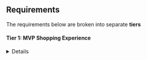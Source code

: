 ## Requirements

The requirements below are broken into separate **tiers**

#### Tier 1: MVP Shopping Experience

<details>

### Frontend

* [ ] Write a component to display a list of all available products so a user can pick from a variety. (at least their names and images)
* [ ] Write a component to display a single product so that a user can see more details.

### ToBeLoggedInOrNOTtoBeThat

* [ ] create an account so that a user can have a logged-in versus non-logged in experience.

### logged-in customer

* [ ] have a persistent cart so that a user can revisit and pick up where they left off.
* [ ] Logged-in-user across multiple devices: - [ ] If logged in on their mobile device and add some items to their cart. When they open the browser on their laptop and log in, they should see those items in their cart.
* [ ] No one else should be able to edit a user's cart except a user

### Adminisstrator Role

* [ ] have validated data to ensure reliability. I.E. each customer that creates an account should only be able to do so once with a single email address.
* [ ] have full rights to make baceknd requests to add, edit, and remove products. No one else should have access.
* [ ] view user information. No one else should have access.

### As an engineer

* [ ] have a well-seeded database so that I am able to simulate a number of different scenarios for the user stories below. By doing this, you really set yourselves up to tackle many of the points throughout the tiers. In the long run, this will save you, potentially, tons of time.
* [ ] have a well-seeded database so that For example, seed hundreds of products with dummy data so that when you get to the “pagination” user story, you won’t have to worry about adding more products.
* [ ] Likewise, add a bunch of users with products in their carts so editing the cart can be worked on without already having the “add to cart” functionality built out.
* [ ] user data to be secure so that no one can unrightfully manipulate information.

### TheCart

* [ ] The cart should be editable
* [ ] add a product to a user's cart so that he/she can collect their desired products in one place.
* [ ] remove a product in the cart.
* [ ] have a persistent cart so that a user can revisit and pick up where they left off.
* [ ] change the quantity of a product the cart.
* [ ] No one else should be able to edit a user's cart except the user. Cart is unique

### TheCheckout

* [ ] "checkout" the items in the cart so that a user can purchase their desired goods
* [ ] Think of a typical user experience on popular websites from a guest user and logged-in user perspective.
* [ ] You can just start with by simulating the experience of checking out with a simple confirmation page.

### Deployment

* [ ] access a deployed version of the website so that a user can browse and purchase products.

### Backend

* [ ] Write a route to serve up all products
* [ ] Write a route to serve up all users

* Write a `cars` models with the following information:

  * [ ] name - not empty or null
  * [ ] model - with a default value
  * [ ] description - extremely large text
  * [ ] year - number

* Write a `users` models with the following information:

  * [ ] name - not empty or null
  * [ ] email - not empty or null
  * [ ] imageUrl -

### TIER 2: E-Commerce Essentials

### As a customer

* [ ] see all products that belong to a certain category. Keep this simple. For example, a product can only belong to one category
* [ ] explore an aesthetically pleasing website so I can easily navigate around and enjoy the experience (UI/UX)
  * [ ] This includes front-end data validations. For example, if certain fields of a form are required and must be in a specific format, this is obvious to the user.
* [ ] FRONT END STORAGE - Guest-only: if a user doesnt want to create an account, but they want their cart to persist between browser refreshes.
* [ ] Guest-to-logged-in-user: Initially, a user is not logged in, and they add items to their cart. When they eventually log in, they want to see those same items they added when they were logged in still in their cart, in addition to the items they may have had in their cart from a previous logged in session.

### As a logged-in customer

* [ ] see their order history so that a user can remember their previously purchased items and their prices at the time of purchase.
* [ ] view and edit their user profile so they can update their information when necessary.
* [ ] log in through third-party authentication so they can avoid creating an account specific to the website. - Google OAuth

### As an administrator

* [ ] allow customers to have a variety of payment method options in order to increase checkout conversion
* [ ] Begin by integrating Stripe, and, if interested, dive into integrating PayPal, Venmo, Braintree, or Bitcoin
* [ ] edit products and manage users through a dashboard so I can easily make changes and assessments as necessary

### As an engineer

* [ ] continuous integration and delivery (deployment) of the codebase so that there are lower rates of release failure. Follow link that was given - https://www.atlassian.com/continuous-delivery/continuous-integration

#### TIER 3: Extra Features & Flair

<details>

### As an administrator

* [ ] ensure accurate product inventory so that we can be sure only available products are sold. For example, integrating Facebook to create a post of a product's name, description, photo and link.
* [ ] Likewise, if a customer attempts to purchase a higher quantity of an item that is available, they will be alerted/notified that there isn't enough inventory.
* [ ] offer customers discounts through promo codes so that we can incentivize purchases.

### As a customer,

## Receive Notifications

* [ ] receive an email confirmation when placing an order so that I can easily reference it when needed without visiting my account.
* [ ] be notified when certain events occur so that I am informed of my actions. For example, when I add a product to my cart, there is a toast notification that pops up in the corner of the page with an appropriate message for that action

## Have A Seamless Experience

* [ ] navigate the website successfully regardless of whether or not I am handicapped so that my experience isn't hampered. This is a great opportunity to dive into ADA Compliance (screen-reader friendliness, keyboard navigation, colorblind-friendly, etc.).
* [ ] view a display to know when content is loading or there is an error so that I can manage my expectations.
  * [ ] For example, loading spinners while the frontend is waiting for a backend response.
  * [ ] As a customer, if I visit a product page that doesn't exist, notify me that it doesn't and bring me to all products. Likewise, if I visit a page that outright doesn't exist, navigate me to the landing page.

## Have A User-Friendly Experience

* [ ] filter through all products. This is an opportunity to dive into a "search" input field. You can filter all products using vanilla JavaScript, or look into Algolia (search-as-a-service).
* [ ] browse through all products in a digestible way so that the user is not overwhelmed with an endless list of products.
* [ ] Dive into pagination here! This goes back to the initial seed in Tier 1. If you have a database seeded with thousands of products, there shouldn't be any blockers in order to tackle this user story. It also begs the question of whether we should fetch all of the products from the database or limit the response in intervals (e.g. 25 at a time) and show more only through a user action (e.g. clicking a “Next”/”Show More” button)
* [ ] Keep in mind, if you already have the product filter feature built out, can you get pagination to work on the results as well?
* [ ] view featured products so that I can get inspiration. For example, display the five most purchased products within a given period of time (i.e. yesterday or last week), or the most recently added products.
* [ ] add products to a wishlist so that I can differentiate products I would like to purchase now (cart) versus products I might be interested in purchasing in the future (wishlist).

</details>

#### TIER 4: S Tier

<details>

### As a customer

* [ ] post products to my social media accounts so that I can share with my friends/followers. For example, integrating Facebook to create a post of a product's name, description, photo and link.
* [ ] receive recommended products so that I can have a customized user experience and get inspiration. For example, based on products viewed (similar products; matching "tags").
* [ ] feel like the website experience is customized for my native language.
* [ ] Internationalization (i19n). The process of designing and building an application to facilitate localization. The main concern is that applications can be adapted to various languages and regions without engineering changes
* [ ] Localization (i10n). The cultural and linguistic adaptation of an internationalized application to two or more culturally-distinct markets. For example, the website while the main language of the United States and United Kingdom is English, the currency (\$ vs. £) and date format (12/31/2020 vs. 31/12/2020) vary.

### As an administrator

* [ ] visualize relevant KPIs (key performance indicators) in the admin dashboard so that I can make educated business decisions. For example, a line graph of total sales over time

### As a CEO/CTO

* [ ] the website to allow for multi tenancy so that we can potentially white label the application and allow users to create "shops." Think Etsy and Amazon, where the sellers can have their own "shops" within the platforms.

</details>
